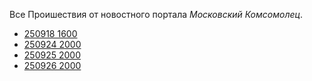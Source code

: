 Все Проишествия от новостного портала *Московский Комсомолец*.

* [250918 1600](250918%201600.md)
* [250924 2000](250924%202000.md)
* [250925 2000](250925%202000.md)
* [250926 2000](250926%202000.md)